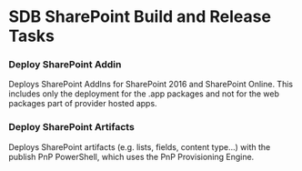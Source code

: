 # SDB SharePoint Build and Release Tasks

### Deploy SharePoint Addin

Deploys SharePoint AddIns for SharePoint 2016 and SharePoint Online.
This includes only the deployment for the .app packages and not for the web packages part of provider hosted apps.

### Deploy SharePoint Artifacts

Deploys SharePoint artifacts (e.g. lists, fields, content type...) with the publish PnP PowerShell, which uses the PnP Provisioning Engine.